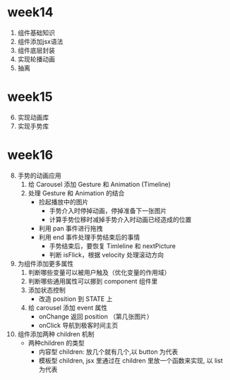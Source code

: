 # week14
1. 组件基础知识
2. 组件添加jsx语法
3. 组件底层封装
4. 实现轮播动画
5. 抽离
# week15
6. 实现动画库
7. 实现手势库
# week16
8. 手势的动画应用
    1. 给 Carousel 添加 Gesture 和 Animation (Timeline)
    2. 处理 Gesture 和 Animation 的结合
        * 捡起播放中的图片
            * 手势介入时停掉动画，停掉准备下一张图片
            * 计算手势位移时减掉手势介入时动画已经造成的位置
        * 利用 pan 事件进行拖拽
        * 利用 end 事件处理手势结束后的事情
            * 手势结束后，要恢复 Timleline 和 nextPicture
            * 判断 isFlick，根据 velocity 处理滚动方向
9. 为组件添加更多属性
    1. 判断哪些变量可以被用户触及（优化变量的作用域）
    2. 判断哪些通用属性可以挪到 component 组件里
    3. 添加状态控制
        * 改造 position 到 STATE 上
    4. 给 carousel 添加 event 属性
        * onChange 返回 position （第几张图片）
        * onClick 导航到极客时间主页
10. 组件添加两种 children 机制
    * 两种children 的类型
        * 内容型 children: 放几个就有几个,以 button 为代表
        * 模板型 children, jsx 里通过在 children 里放一个函数来实现, 以 list 为代表